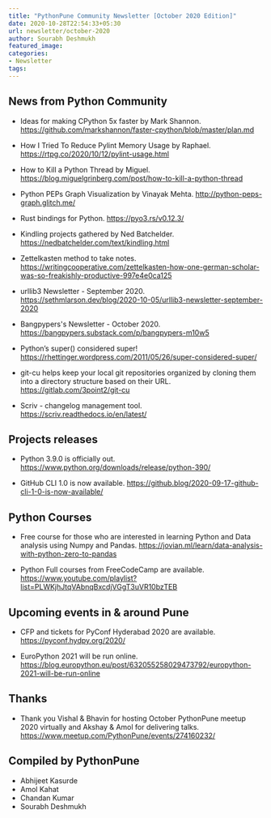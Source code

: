 ```yaml
---
title: "PythonPune Community Newsletter [October 2020 Edition]"
date: 2020-10-28T22:54:33+05:30
url: newsletter/october-2020
author: Sourabh Deshmukh
featured_image:
categories:
- Newsletter
tags:
---
```


## News from Python Community
* Ideas for making CPython 5x faster by Mark Shannon.
  https://github.com/markshannon/faster-cpython/blob/master/plan.md

* How I Tried To Reduce Pylint Memory Usage by Raphael.
  https://rtpg.co/2020/10/12/pylint-usage.html

* How to Kill a Python Thread by Miguel.
  https://blog.miguelgrinberg.com/post/how-to-kill-a-python-thread

* Python PEPs Graph Visualization by Vinayak Mehta.
  http://python-peps-graph.glitch.me/

* Rust bindings for Python.
  https://pyo3.rs/v0.12.3/

* Kindling projects gathered by Ned Batchelder.
  https://nedbatchelder.com/text/kindling.html 

* Zettelkasten method to take notes.
  https://writingcooperative.com/zettelkasten-how-one-german-scholar-was-so-freakishly-productive-997e4e0ca125
    
* urllib3 Newsletter - September 2020.
  https://sethmlarson.dev/blog/2020-10-05/urllib3-newsletter-september-2020

* Bangpypers's Newsletter - October 2020.
  https://bangpypers.substack.com/p/bangpypers-m10w5

* Python’s super() considered super!
  https://rhettinger.wordpress.com/2011/05/26/super-considered-super/

* git-cu helps keep your local git repositories organized by cloning them into a directory structure based on their URL. 
  https://gitlab.com/3point2/git-cu

* Scriv - changelog management tool.
  https://scriv.readthedocs.io/en/latest/

## Projects releases
* Python 3.9.0 is officially out.
  https://www.python.org/downloads/release/python-390/

* GitHub CLI 1.0 is now available.
  https://github.blog/2020-09-17-github-cli-1-0-is-now-available/

## Python Courses
* Free course for those who are interested in learning Python and Data analysis using Numpy and Pandas.
  https://jovian.ml/learn/data-analysis-with-python-zero-to-pandas

* Python Full courses from FreeCodeCamp are available.
  https://www.youtube.com/playlist?list=PLWKjhJtqVAbnqBxcdjVGgT3uVR10bzTEB
	
## Upcoming events in & around Pune
* CFP and tickets for PyConf Hyderabad 2020 are available.
  https://pyconf.hydpy.org/2020/

* EuroPython 2021 will be run online. 
  https://blog.europython.eu/post/632055258029473792/europython-2021-will-be-run-online

## Thanks
* Thank you Vishal & Bhavin for hosting October PythonPune meetup 2020 virtually and Akshay & Amol for delivering talks. 
  https://www.meetup.com/PythonPune/events/274160232/

## Compiled by PythonPune

* Abhijeet Kasurde
* Amol Kahat
* Chandan Kumar
* Sourabh Deshmukh
